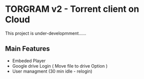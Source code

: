 # TORGRAM v2 - Torrent client on Cloud

This project is under-developmment......

## Main Features
- Embeded Player
- Google drive Login ( Move file to drive Option )
- User managment (30 min idle - relogin)
